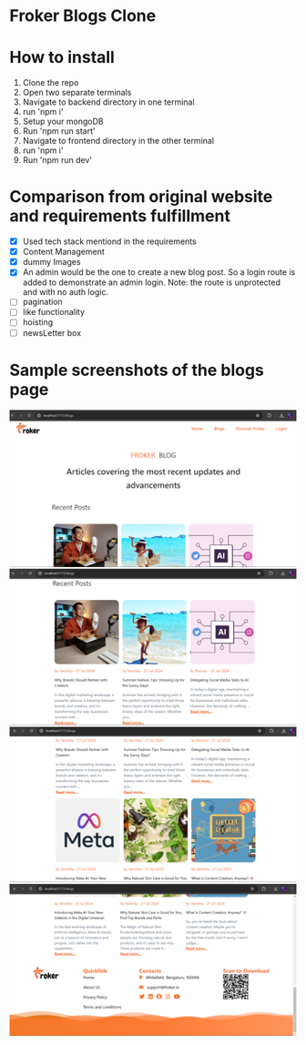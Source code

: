 # Froker Blogs Clone

# How to install

1. Clone the repo
3. Open two separate terminals
4. Navigate to backend directory in one terminal
5. run 'npm i'
6. Setup your mongoDB
7. Run 'npm run start'
8. Navigate to frontend directory in the other terminal
9. run 'npm i'
10. Run 'npm run dev'

# Comparison from original website and requirements fulfillment
- [X] Used tech stack mentiond in the requirements
- [x] Content Management
- [x] dummy Images
- [x] An admin would be the one to create a new blog post. So a login route is added to demonstrate an admin login. Note: the route is unprotected and with no auth logic.
- [ ] pagination 
- [ ] like functionality
- [ ] hoisting
- [ ] newsLetter box

# Sample screenshots of the blogs page

   ![alt text](https://github.com/31Pratishtha/Froker-Blogs-Clone/blob/main/sample1.png)
   ![alt text](https://github.com/31Pratishtha/Froker-Blogs-Clone/blob/main/sample2.png)
   ![alt text](https://github.com/31Pratishtha/Froker-Blogs-Clone/blob/main/sample3.png)
   ![alt text](https://github.com/31Pratishtha/Froker-Blogs-Clone/blob/main/sample4.png)
   

   


